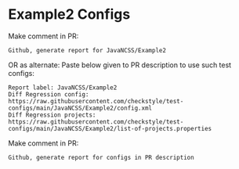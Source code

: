 # Example2 Configs
Make comment in PR:
```
Github, generate report for JavaNCSS/Example2
```
OR as alternate:
Paste below given to PR description to use such test configs:
```
Report label: JavaNCSS/Example2
Diff Regression config: https://raw.githubusercontent.com/checkstyle/test-configs/main/JavaNCSS/Example2/config.xml
Diff Regression projects: https://raw.githubusercontent.com/checkstyle/test-configs/main/JavaNCSS/Example2/list-of-projects.properties
```
Make comment in PR:
```
Github, generate report for configs in PR description
```
